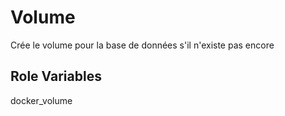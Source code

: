 Volume
=========

Crée le volume pour la base de données s'il n'existe pas encore 

Role Variables
--------------

docker_volume
